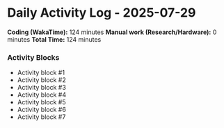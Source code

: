 # Daily Activity Log - 2025-07-29

**Coding (WakaTime):** 124 minutes
**Manual work (Research/Hardware):** 0 minutes
**Total Time:** 124 minutes

### Activity Blocks
- Activity block #1
- Activity block #2
- Activity block #3
- Activity block #4
- Activity block #5
- Activity block #6
- Activity block #7

